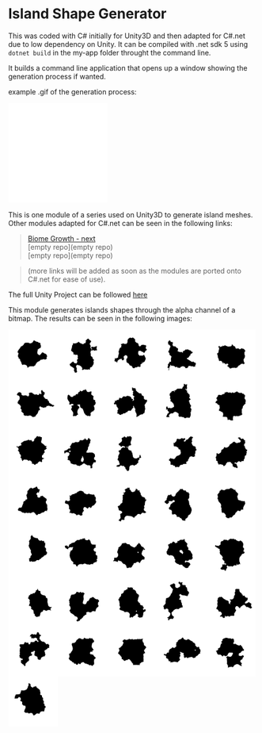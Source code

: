 # Island Shape Generator

This was coded with C# initially for Unity3D and then adapted for C#.net due to low dependency on Unity. 
It can be compiled with .net sdk 5 using ``dotnet build`` in the my-app folder throught the command line.

It builds a command line application that opens up a window showing the generation process if wanted.

example .gif of the generation process:

<div style="display: inline-block">
    <img style="float: left;" src="examples/gifs/035_.gif?raw=true" width="200" height="200" alt="Island Generation Process">
</div>  
  
This is one module of a series used on Unity3D to generate island meshes. Other modules adapted for C#.net can be seen in the following links:
> [Biome Growth - next](https://github.com/brunorc93/BiomeGrowth.net)  
> [empty repo](empty repo)  
> [empty repo](empty repo)  

> (more links will be added as soon as the modules are ported onto C#.net for ease of use).  

The full Unity Project can be followed [here](https://github.com/brunorc93/procgen)  

This module generates islands shapes through the alpha channel of a bitmap. The results can be seen in the following images:

<div style="display: inline-block">
  <img style="float: left;" src="examples/000_.png?raw=true" width="100" height="100" alt="Example of generated island shape">
  <img style="float: left;" src="examples/001_.png?raw=true" width="100" height="100" alt="Example of generated island shape">
  <img style="float: left;" src="examples/002_.png?raw=true" width="100" height="100" alt="Example of generated island shape">
  <img style="float: left;" src="examples/003_.png?raw=true" width="100" height="100" alt="Example of generated island shape">
  <img style="float: left;" src="examples/004_.png?raw=true" width="100" height="100" alt="Example of generated island shape">
  <img style="float: left;" src="examples/005_.png?raw=true" width="100" height="100" alt="Example of generated island shape">
  <img style="float: left;" src="examples/006_.png?raw=true" width="100" height="100" alt="Example of generated island shape">
  <img style="float: left;" src="examples/007_.png?raw=true" width="100" height="100" alt="Example of generated island shape">
  <img style="float: left;" src="examples/008_.png?raw=true" width="100" height="100" alt="Example of generated island shape">
  <img style="float: left;" src="examples/009_.png?raw=true" width="100" height="100" alt="Example of generated island shape">
  <img style="float: left;" src="examples/010_.png?raw=true" width="100" height="100" alt="Example of generated island shape">
  <img style="float: left;" src="examples/011_.png?raw=true" width="100" height="100" alt="Example of generated island shape">
  <img style="float: left;" src="examples/012_.png?raw=true" width="100" height="100" alt="Example of generated island shape">
  <img style="float: left;" src="examples/013_.png?raw=true" width="100" height="100" alt="Example of generated island shape">
  <img style="float: left;" src="examples/014_.png?raw=true" width="100" height="100" alt="Example of generated island shape">
  <img style="float: left;" src="examples/015_.png?raw=true" width="100" height="100" alt="Example of generated island shape">
  <img style="float: left;" src="examples/016_.png?raw=true" width="100" height="100" alt="Example of generated island shape">
  <img style="float: left;" src="examples/017_.png?raw=true" width="100" height="100" alt="Example of generated island shape">
  <img style="float: left;" src="examples/018_.png?raw=true" width="100" height="100" alt="Example of generated island shape">
  <img style="float: left;" src="examples/019_.png?raw=true" width="100" height="100" alt="Example of generated island shape">
  <img style="float: left;" src="examples/020_.png?raw=true" width="100" height="100" alt="Example of generated island shape">
  <img style="float: left;" src="examples/021_.png?raw=true" width="100" height="100" alt="Example of generated island shape">
  <img style="float: left;" src="examples/022_.png?raw=true" width="100" height="100" alt="Example of generated island shape">
  <img style="float: left;" src="examples/023_.png?raw=true" width="100" height="100" alt="Example of generated island shape">
  <img style="float: left;" src="examples/024_.png?raw=true" width="100" height="100" alt="Example of generated island shape">
  <img style="float: left;" src="examples/025_.png?raw=true" width="100" height="100" alt="Example of generated island shape">
  <img style="float: left;" src="examples/026_.png?raw=true" width="100" height="100" alt="Example of generated island shape">
  <img style="float: left;" src="examples/027_.png?raw=true" width="100" height="100" alt="Example of generated island shape">
  <img style="float: left;" src="examples/028_.png?raw=true" width="100" height="100" alt="Example of generated island shape">
  <img style="float: left;" src="examples/029_.png?raw=true" width="100" height="100" alt="Example of generated island shape">
  <img style="float: left;" src="examples/030_.png?raw=true" width="100" height="100" alt="Example of generated island shape">
  <img style="float: left;" src="examples/031_.png?raw=true" width="100" height="100" alt="Example of generated island shape">
  <img style="float: left;" src="examples/032_.png?raw=true" width="100" height="100" alt="Example of generated island shape">
  <img style="float: left;" src="examples/033_.png?raw=true" width="100" height="100" alt="Example of generated island shape">
  <img style="float: left;" src="examples/034_.png?raw=true" width="100" height="100" alt="Example of generated island shape">
  <img style="float: left;" src="examples/035_.png?raw=true" width="100" height="100" alt="Example of generated island shape">
</div>
